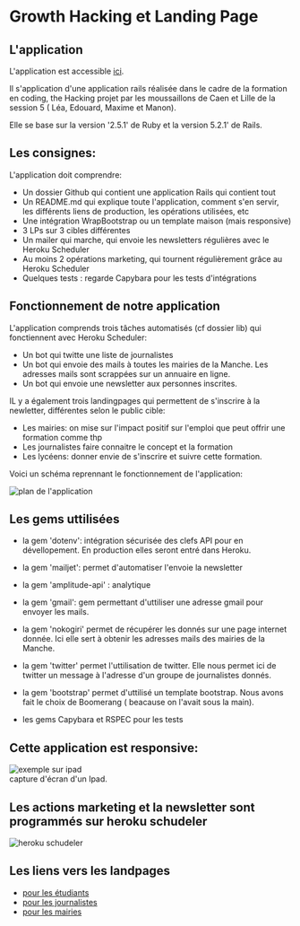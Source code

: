 # Growth Hacking et Landing Page

## L'application 

L'application est accessible [ici]( https://growth-hacking-flers-lille.herokuapp.com/). 

Il s'application d'une application rails réalisée dans le cadre de la formation en coding, the Hacking projet par les moussaillons de Caen et Lille de la session 5 ( Léa, Edouard, Maxime et Manon). 

Elle se base sur la version '2.5.1' de Ruby et la version 5.2.1' de Rails.

## Les consignes:

L'application doit comprendre:

*   Un dossier Github qui contient une application Rails qui contient tout  
*   Un README.md qui explique toute l'application, comment s'en servir, les différents liens de production, les opérations utilisées, etc  
*   Une intégration WrapBootstrap ou un template maison (mais responsive)  
*   3 LPs sur 3 cibles différentes  
*   Un mailer qui marche, qui envoie les newsletters régulières avec le Heroku Scheduler  
*   Au moins 2 opérations marketing, qui tournent régulièrement grâce au Heroku Scheduler  
*   Quelques tests : regarde Capybara pour les tests d'intégrations  

## Fonctionnement de notre application 

L'application comprends trois tâches automatisés (cf dossier lib) qui fonctiennent avec Heroku Scheduler: 
* Un bot qui twitte une liste de journalistes
* Un bot qui envoie des mails à toutes les mairies de la Manche. Les adresses mails sont scrappées sur un annuaire en ligne.
* Un bot qui envoie une newsletter aux personnes inscrites.

IL y a également trois landingpages qui permettent de s'inscrire à la newletter, différentes selon le public cible:

* Les mairies: on mise sur l'impact positif sur l'emploi que peut offrir une formation comme thp 
* Les journalistes faire connaitre le concept et la formation
* Les lycéens: donner envie de s'inscrire et suivre cette formation.

Voici un schéma reprennant le fonctionnement de l'application:

![plan de l'application](https://zupimages.net/up/18/33/u0vn.jpg)

## Les gems uttilisées

* la gem 'dotenv': intégration sécurisée des clefs API pour en dévellopement. En production elles seront entré dans Heroku.

* la gem 'mailjet': permet d'automatiser l'envoie la newsletter

* la gem 'amplitude-api' : analytique

* la gem 'gmail': gem permettant d'uttiliser une adresse gmail pour envoyer les mails.

* la gem 'nokogiri' permet de récupérer les donnés sur une page internet donnée. Ici elle sert à obtenir les adresses mails des mairies de la Manche.

* la gem 'twitter' permet l'uttilisation de twitter. Elle nous permet ici de twitter un message à l'adresse d'un groupe de journalistes donnés.

* la gem 'bootstrap' permet d'uttilisé un template bootstrap. Nous avons fait le choix de Boomerang ( beacause on l'avait sous la main).

* les gems Capybara et RSPEC pour les tests 

## Cette application est responsive:

![exemple sur ipad](https://zupimages.net/up/18/33/d4ej.jpg)  
capture d'écran d'un Ipad.

## Les actions marketing et la newsletter sont programmés sur heroku schudeler

![heroku schudeler](https://zupimages.net/up/18/33/xxs4.jpg)

## Les liens vers les landpages

*  [pour les étudiants](https://growth-hacking-flers-lille.herokuapp.com/)
* [pour les journalistes](https://growth-hack-journalist.herokuapp.com/)
* [pour les mairies](https://growth-hacking-mairies.herokuapp.com/) 


